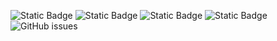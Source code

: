 ![Static Badge](https://img.shields.io/badge/blacklists-60-000000) ![Static Badge](https://img.shields.io/badge/blacklisted-2523265-cc0000) ![Static Badge](https://img.shields.io/badge/whitelisted-2244-00CC00) ![Static Badge](https://img.shields.io/badge/streaming_blacklist-28107-000000) ![GitHub issues](https://img.shields.io/github/issues/fabriziosalmi/blacklists)
